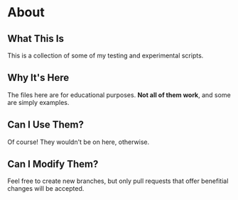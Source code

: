 # About
## What This Is
This is a collection of some of my testing and experimental scripts.

## Why It's Here
The files here are for educational purposes. __Not all of them work__, and some are simply examples.

## Can I Use Them?
Of course! They wouldn't be on here, otherwise.

## Can I Modify Them?
Feel free to create new branches, but only pull requests that offer benefitial changes will be accepted.

